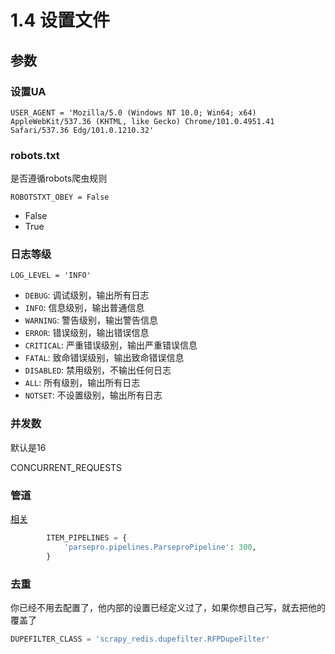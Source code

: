 # 1.4 设置文件

## 参数

### 设置UA

`USER_AGENT = 'Mozilla/5.0 (Windows NT 10.0; Win64; x64) AppleWebKit/537.36 (KHTML, like Gecko) Chrome/101.0.4951.41 Safari/537.36 Edg/101.0.1210.32'`

### robots.txt

是否遵循robots爬虫规则

`ROBOTSTXT_OBEY = False`

- False
- True

### 日志等级

`LOG_LEVEL = 'INFO'`

- `DEBUG`: 调试级别，输出所有日志
- `INFO`: 信息级别，输出普通信息
- `WARNING`: 警告级别，输出警告信息
- `ERROR`: 错误级别，输出错误信息
- `CRITICAL`: 严重错误级别，输出严重错误信息
- `FATAL`: 致命错误级别，输出致命错误信息
- `DISABLED`: 禁用级别，不输出任何日志
- `ALL`: 所有级别，输出所有日志
- `NOTSET`: 不设置级别，输出所有日志

### 并发数

默认是16

CONCURRENT_REQUESTS

### 管道

[相关](./03.0%E6%95%B0%E6%8D%AE%E6%8C%81%E4%B9%85%E5%8C%96%E5%AD%98%E5%82%A8.md)

```python
        ITEM_PIPELINES = {
            'parsepro.pipelines.ParseproPipeline': 300,
        }
```

### 去重

你已经不用去配置了，他内部的设置已经定义过了，如果你想自己写，就去把他的覆盖了

```python
DUPEFILTER_CLASS = 'scrapy_redis.dupefilter.RFPDupeFilter'
```

<CommentService/>
